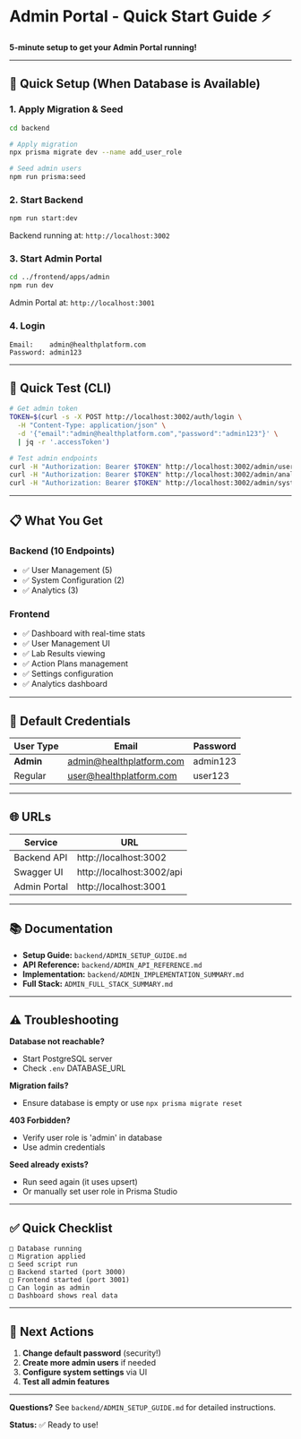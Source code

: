 # Admin Portal - Quick Start Guide ⚡

**5-minute setup to get your Admin Portal running!**

---

## 🚀 Quick Setup (When Database is Available)

### 1. Apply Migration & Seed
```bash
cd backend

# Apply migration
npx prisma migrate dev --name add_user_role

# Seed admin users
npm run prisma:seed
```

### 2. Start Backend
```bash
npm run start:dev
```
Backend running at: `http://localhost:3002`

### 3. Start Admin Portal
```bash
cd ../frontend/apps/admin
npm run dev
```
Admin Portal at: `http://localhost:3001`

### 4. Login
```
Email:    admin@healthplatform.com
Password: admin123
```

---

## 🧪 Quick Test (CLI)

```bash
# Get admin token
TOKEN=$(curl -s -X POST http://localhost:3002/auth/login \
  -H "Content-Type: application/json" \
  -d '{"email":"admin@healthplatform.com","password":"admin123"}' \
  | jq -r '.accessToken')

# Test admin endpoints
curl -H "Authorization: Bearer $TOKEN" http://localhost:3002/admin/users
curl -H "Authorization: Bearer $TOKEN" http://localhost:3002/admin/analytics/users
curl -H "Authorization: Bearer $TOKEN" http://localhost:3002/admin/system-config
```

---

## 📋 What You Get

### Backend (10 Endpoints)
- ✅ User Management (5)
- ✅ System Configuration (2)
- ✅ Analytics (3)

### Frontend
- ✅ Dashboard with real-time stats
- ✅ User Management UI
- ✅ Lab Results viewing
- ✅ Action Plans management
- ✅ Settings configuration
- ✅ Analytics dashboard

---

## 🔑 Default Credentials

| User Type | Email | Password |
|-----------|-------|----------|
| **Admin** | admin@healthplatform.com | admin123 |
| Regular | user@healthplatform.com | user123 |

---

## 🌐 URLs

| Service | URL |
|---------|-----|
| Backend API | http://localhost:3002 |
| Swagger UI | http://localhost:3002/api |
| Admin Portal | http://localhost:3001 |

---

## 📚 Documentation

- **Setup Guide:** `backend/ADMIN_SETUP_GUIDE.md`
- **API Reference:** `backend/ADMIN_API_REFERENCE.md`
- **Implementation:** `backend/ADMIN_IMPLEMENTATION_SUMMARY.md`
- **Full Stack:** `ADMIN_FULL_STACK_SUMMARY.md`

---

## ⚠️ Troubleshooting

**Database not reachable?**
- Start PostgreSQL server
- Check `.env` DATABASE_URL

**Migration fails?**
- Ensure database is empty or use `npx prisma migrate reset`

**403 Forbidden?**
- Verify user role is 'admin' in database
- Use admin credentials

**Seed already exists?**
- Run seed again (it uses upsert)
- Or manually set user role in Prisma Studio

---

## ✅ Quick Checklist

```
□ Database running
□ Migration applied
□ Seed script run
□ Backend started (port 3000)
□ Frontend started (port 3001)
□ Can login as admin
□ Dashboard shows real data
```

---

## 🎯 Next Actions

1. **Change default password** (security!)
2. **Create more admin users** if needed
3. **Configure system settings** via UI
4. **Test all admin features**

---

**Questions?** See `backend/ADMIN_SETUP_GUIDE.md` for detailed instructions.

**Status:** ✅ Ready to use!

